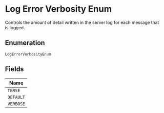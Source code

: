 
# Log Error Verbosity Enum

Controls the amount of detail written in the server log for each message that is logged.

## Enumeration

`LogErrorVerbosityEnum`

## Fields

| Name |
|  --- |
| `TERSE` |
| `DEFAULT` |
| `VERBOSE` |

